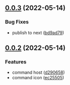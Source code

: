 ## [0.0.3](https://github.com/qxy-fe/qxy-cli/compare/v0.0.2...v0.0.3) (2022-05-14)

### Bug Fixes

-   publish to next ([bd9ad79](https://github.com/qxy-fe/qxy-cli/commit/bd9ad79b26e7a1cbfe7cc2cc05304951814439f4))

## [0.0.2](https://github.com/qxy-fe/qxy-cli/compare/v0.0.1...v0.0.2) (2022-05-14)

### Features

-   command host ([d290658](https://github.com/qxy-fe/qxy-cli/commit/d290658a7187a4be83c31004534ef24baf2b8d78))
-   command icon ([ec25505](https://github.com/qxy-fe/qxy-cli/commit/ec25505be20bcb63ad45ff84f3ef9a70a15392ed))
